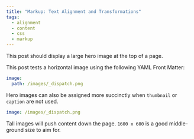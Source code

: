 ```yaml
---
title: "Markup: Text Alignment and Transformations"
tags:
  - alignment
  - content
  - css
  - markup
---
```


This post should display a large hero image at the top of a page.

This post tests a horizontal image using the following YAML Front Matter:

```yaml
image:
  path: /images/_dispatch.png
```

Hero images can also be assigned more succinctly when `thumbnail` or `caption` are not used.

```yaml
image: /images/_dispatch.png
```

Tall images will push content down the page. `1600 x 600` is a good middle-ground size to aim for.